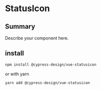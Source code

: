 # StatusIcon

## Summary

Describe your component here.

## install

```bash
npm install @cypress-design/vue-statusicon
```

or with yarn

```bash
yarn add @cypress-design/vue-statusicon
```
